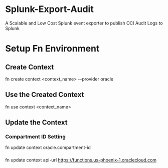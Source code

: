 # Splunk-Export-Audit
A Scalable and Low Cost Splunk event exporter to publish OCI Audit Logs to Splunk


# Setup Fn Environment
## Create Context
fn create context <context_name> --provider oracle

## Use the Created Context
fn use context <context_name>

## Update the Context
   ### Compartment ID Setting
   fn update context oracle.compartment-id <compartment-ocid>

   ### 
   fn update context api-url https://functions.us-phoenix-1.oraclecloud.com

